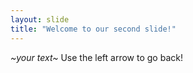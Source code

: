 ```yaml
---
layout: slide
title: "Welcome to our second slide!"
---
```

_~your text~_
Use the left arrow to go back!
